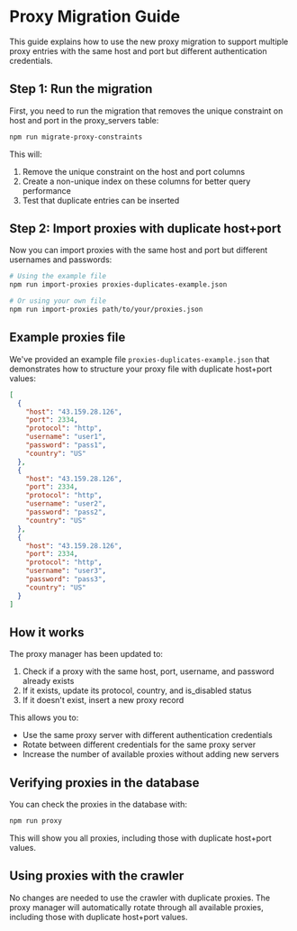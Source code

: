 # Proxy Migration Guide

This guide explains how to use the new proxy migration to support multiple proxy entries with the same host and port but different authentication credentials.

## Step 1: Run the migration

First, you need to run the migration that removes the unique constraint on host and port in the proxy_servers table:

```bash
npm run migrate-proxy-constraints
```

This will:
1. Remove the unique constraint on the host and port columns
2. Create a non-unique index on these columns for better query performance
3. Test that duplicate entries can be inserted

## Step 2: Import proxies with duplicate host+port

Now you can import proxies with the same host and port but different usernames and passwords:

```bash
# Using the example file
npm run import-proxies proxies-duplicates-example.json

# Or using your own file
npm run import-proxies path/to/your/proxies.json
```

## Example proxies file

We've provided an example file `proxies-duplicates-example.json` that demonstrates how to structure your proxy file with duplicate host+port values:

```json
[
  {
    "host": "43.159.28.126",
    "port": 2334,
    "protocol": "http",
    "username": "user1",
    "password": "pass1",
    "country": "US"
  },
  {
    "host": "43.159.28.126",
    "port": 2334,
    "protocol": "http",
    "username": "user2",
    "password": "pass2",
    "country": "US"
  },
  {
    "host": "43.159.28.126",
    "port": 2334,
    "protocol": "http",
    "username": "user3",
    "password": "pass3",
    "country": "US"
  }
]
```

## How it works

The proxy manager has been updated to:

1. Check if a proxy with the same host, port, username, and password already exists
2. If it exists, update its protocol, country, and is_disabled status
3. If it doesn't exist, insert a new proxy record

This allows you to:
- Use the same proxy server with different authentication credentials
- Rotate between different credentials for the same proxy server
- Increase the number of available proxies without adding new servers

## Verifying proxies in the database

You can check the proxies in the database with:

```bash
npm run proxy
```

This will show you all proxies, including those with duplicate host+port values.

## Using proxies with the crawler

No changes are needed to use the crawler with duplicate proxies. The proxy manager will automatically rotate through all available proxies, including those with duplicate host+port values.